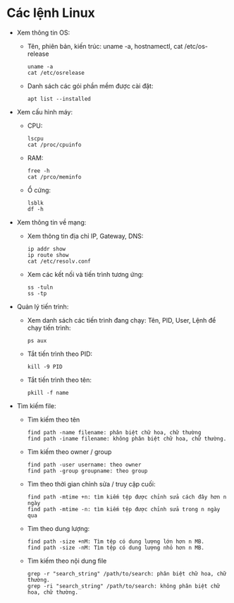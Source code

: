 # Các lệnh Linux

- Xem thông tin OS:

  - Tên, phiên bản, kiến trúc: uname -a, hostnamectl, cat /etc/os-release
 
    ```
    uname -a
    cat /etc/osrelease
    ```
 
  - Danh sách các gói phần mềm được cài đặt:
 
    ```
    apt list --installed
    ```
 
- Xem cấu hình máy:

  - CPU:
    
    ``` 
    lscpu
    cat /proc/cpuinfo
    ``` 

  - RAM:
    
    ```
    free -h
    cat /prco/meminfo
    ```
    
  - Ổ cứng:
    
    ```
    lsblk
    df -h
    ```
    
- Xem thông tin về mạng:

  - Xem thông tin địa chỉ IP, Gateway, DNS:
 
    ```
    ip addr show
    ip route show
    cat /etc/resolv.conf
    ```
  - Xem các kết nối và tiến trình tương ứng:
 
    ```
    ss -tuln
    ss -tp
    ```
- Quản lý tiến trình:

  - Xem danh sách các tiến trình đang chạy: Tên, PID, User, Lệnh để chạy tiến trình:
 
    ```
    ps aux
    ```
  
  - Tắt tiến trình theo PID:
    
     ```
     kill -9 PID
     ```
   
  - Tắt tiến trình theo tên:
 
    ```
    pkill -f name
    ```
 
- Tìm kiếm file:

  - Tìm kiếm theo tên
 
    ```
    find path -name filename: phân biệt chữ hoa, chữ thường
    find path -iname filename: không phân biệt chữ hoa, chữ thường.
    ```

  - Tìm kiếm theo owner / group
 
    ```
    find path -user username: theo owner
    find path -group groupname: theo group
    ```

  - Tìm theo thời gian chỉnh sửa / truy cập cuối:
 
    ```
    find path -mtime +n: tìm kiếm tệp được chỉnh sửa cách đây hơn n ngày
    find path -mtime -n: tìm kiếm tệp được chỉnh sửa trong n ngày qua
    ```

  - Tìm theo dung lượng:
 
    ```
    find path -size +nM: Tìm tệp có dung lượng lớn hơn n MB.
    find path -size -nM: Tìm tệp có dung lượng nhỏ hơn n MB.
    ```
 
  - Tìm kiếm theo nội dung file
 
    ```
    grep -r "search_string" /path/to/search: phân biệt chữ hoa, chữ thường.
    grep -ri "search_string" /path/to/search: không phân biệt chữ hoa, chữ thường.
    ```
